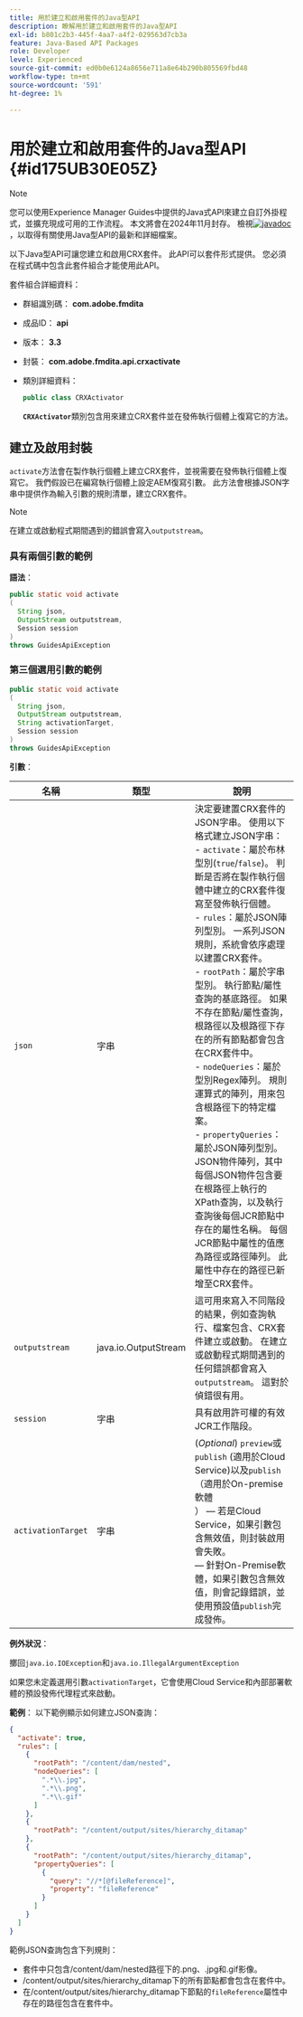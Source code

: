 ```yaml
---
title: 用於建立和啟用套件的Java型API
description: 瞭解用於建立和啟用套件的Java型API
exl-id: b801c2b3-445f-4aa7-a4f2-029563d7cb3a
feature: Java-Based API Packages
role: Developer
level: Experienced
source-git-commit: ed0b0e6124a8656e711a8e64b290b805569fbd48
workflow-type: tm+mt
source-wordcount: '591'
ht-degree: 1%

---
```


# 用於建立和啟用套件的Java型API {#id175UB30E05Z}

>[!NOTE]
>
> 您可以使用Experience Manager Guides中提供的Java式API來建立自訂外掛程式，並擴充現成可用的工作流程。 本文將會在2024年11月封存。
> 檢視[![javadoc](https://javadoc.io/badge2/com.adobe.aem/aem-guides-sdk-api/javadoc.svg)](https://javadoc.io/doc/com.adobe.aem/aem-guides-sdk-api)，以取得有關使用Java型API的最新和詳細檔案。


以下Java型API可讓您建立和啟用CRX套件。 此API可以套件形式提供。 您必須在程式碼中包含此套件組合才能使用此API。

套件組合詳細資料：

- 群組識別碼： **com.adobe.fmdita**

- 成品ID： **api**

- 版本： **3.3**

- 封裝： **com.adobe.fmdita.api.crxactivate**

- 類別詳細資料：

  ```JAVA
  public class CRXActivator
  ```

  **`CRXActivator`**&#x200B;類別包含用來建立CRX套件並在發佈執行個體上復寫它的方法。


## 建立及啟用封裝

`activate`方法會在製作執行個體上建立CRX套件，並視需要在發佈執行個體上復寫它。 我們假設已在編寫執行個體上設定AEM復寫引數。 此方法會根據JSON字串中提供作為輸入引數的規則清單，建立CRX套件。
>[!NOTE]
>
> 在建立或啟動程式期間遇到的錯誤會寫入`outputstream`。

### 具有兩個引數的範例

**語法**：


```JAVA
public static void activate
(
  String json, 
  OutputStream outputstream, 
  Session session
) 
throws GuidesApiException
```

### 第三個選用引數的範例

```JAVA
public static void activate
(
  String json, 
  OutputStream outputstream,
  String activationTarget, 
  Session session
) 
throws GuidesApiException
```

**引數**：

| 名稱 | 類型 | 說明 |
|----|----|-----------|
| `json` | 字串 | 決定要建置CRX套件的JSON字串。 使用以下格式建立JSON字串： <br>- `activate`：屬於布林型別\(`true`/`false`\)。 判斷是否將在製作執行個體中建立的CRX套件復寫至發佈執行個體。 <br> - `rules`：屬於JSON陣列型別。 一系列JSON規則，系統會依序處理以建置CRX套件。 <br> - `rootPath`：屬於字串型別。 執行節點/屬性查詢的基底路徑。 如果不存在節點/屬性查詢，根路徑以及根路徑下存在的所有節點都會包含在CRX套件中。 <br> - `nodeQueries`：屬於型別Regex陣列。 規則運算式的陣列，用來包含根路徑下的特定檔案。 <br> - `propertyQueries`：屬於JSON陣列型別。 JSON物件陣列，其中每個JSON物件包含要在根路徑上執行的XPath查詢，以及執行查詢後每個JCR節點中存在的屬性名稱。 每個JCR節點中屬性的值應為路徑或路徑陣列。 此屬性中存在的路徑已新增至CRX套件。 |
| `outputstream` | java.io.OutputStream | 這可用來寫入不同階段的結果，例如查詢執行、檔案包含、CRX套件建立或啟動。 在建立或啟動程式期間遇到的任何錯誤都會寫入`outputstream`。 這對於偵錯很有用。 |
| `session` | 字串 | 具有啟用許可權的有效JCR工作階段。 |
| `activationTarget` | 字串 | (*Optional*) `preview`或`publish` (適用於Cloud Service)以及`publish` （適用於On-premise軟體<br>） — 若是Cloud Service，如果引數包含無效值，則封裝啟用會失敗。 <br> — 針對On-Premise軟體，如果引數包含無效值，則會記錄錯誤，並使用預設值`publish`完成發佈。 |

**例外狀況**：

擲回`java.io.IOException`和`java.io.IllegalArgumentException`


如果您未定義選用引數`activationTarget`，它會使用Cloud Service和內部部署軟體的預設發佈代理程式來啟動。


**範例**：
以下範例顯示如何建立JSON查詢：

```JSON
{
  "activate": true,
  "rules": [
    {
      "rootPath": "/content/dam/nested",
      "nodeQueries": [
        ".*\\.jpg",
        ".*\\.png",
        ".*\\.gif"        
      ]
    },
    {
      "rootPath": "/content/output/sites/hierarchy_ditamap"
    },
    {
      "rootPath": "/content/output/sites/hierarchy_ditamap",
      "propertyQueries": [
        {
          "query": "//*[@fileReference]",
          "property": "fileReference"
        }
      ]
    }
  ]
}
```

範例JSON查詢包含下列規則：

- 套件中只包含/content/dam/nested路徑下的.png、.jpg和.gif影像。
- /content/output/sites/hierarchy\_ditamap下的所有節點都會包含在套件中。
- 在/content/output/sites/hierarchy\_ditamap下節點的`fileReference`屬性中存在的路徑包含在套件中。
